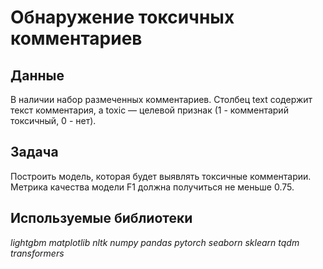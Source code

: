 # Обнаружение токсичных комментариев


## Данные

В наличии набор размеченных комментариев. Столбец text содержит текст комментария, а toxic — целевой признак (1 - комментарий токсичный, 0 - нет).

## Задача

Построить модель, которая будет выявлять токсичные комментарии. Метрика качества модели F1 должна получиться не меньше 0.75.

## Используемые библиотеки

*lightgbm* *matplotlib* *nltk* *numpy* *pandas* *pytorch* *seaborn* *sklearn* *tqdm* *transformers*
